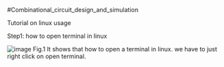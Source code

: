 #Combinational_circuit_design_and_simulation

Tutorial on linux usage


Step1: how to open terminal in linux

![image](https://user-images.githubusercontent.com/92289264/147218817-7e766347-16de-457b-be8c-4f40ed28bf61.png)
Fig.1 It shows that how to open a terminal in linux.
we have to just right click on open terminal.  
